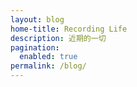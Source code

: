 ```yaml
---
layout: blog
home-title: Recording Life
description: 近期的一切
pagination: 
  enabled: true
permalink: /blog/
---
```

